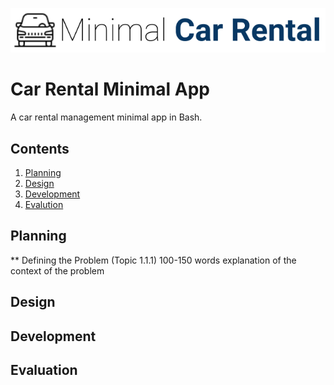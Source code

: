 ![CarRental](logo.png)

Car Rental Minimal App
===========================

A car rental management minimal app in Bash.

Contents
-----
  1. [Planning](#planning)
  1. [Design](#design)
  1. [Development](#development)
  1. [Evalution](#evaluation)

Planning
----------
** Defining the Problem (Topic 1.1.1) 
100-150 words explanation of the context of the problem 

Design
---------

Development
--------

Evaluation
-----------



